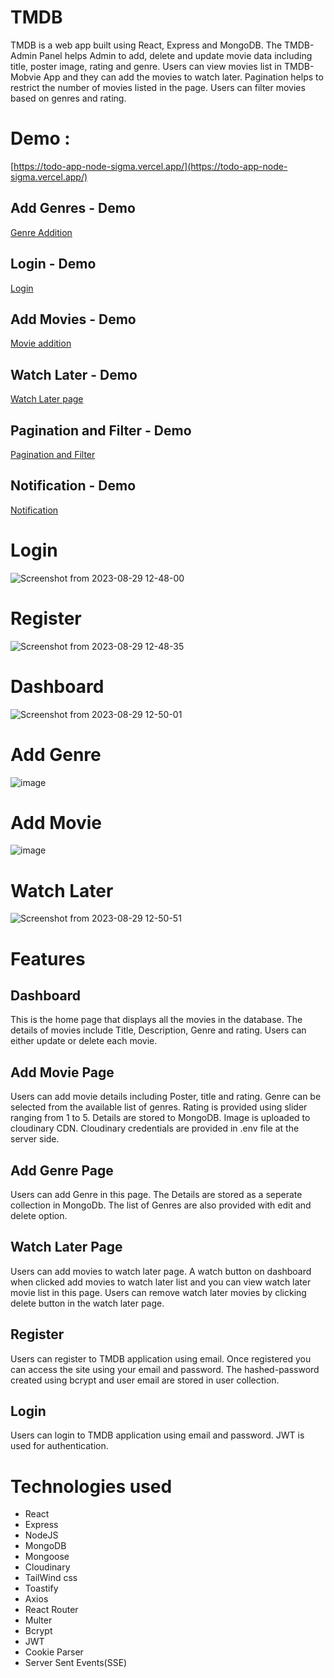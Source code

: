 # TMDB

TMDB is a web app built using React, Express and MongoDB. The TMDB-Admin Panel helps Admin to add, delete and update movie data including title, poster image, rating and genre.
Users can view movies list in TMDB-Mobvie App and they can add the movies to watch later. Pagination helps to restrict the number of movies listed in the page. Users can filter movies based on genres and rating.

# Demo : 
[https://todo-app-node-sigma.vercel.app/](https://todo-app-node-sigma.vercel.app/)

<!-- #### Note : FrontEnd hosted in vercel and Backend in render -->

## Add Genres - Demo
[Genre Addition](
https://github.com/shincyshnz/movie-cms/assets/48871950/8c52d558-de96-4656-9ab7-747088621c9c)

## Login - Demo
[Login](https://github.com/shincyshnz/movie-cms/assets/48871950/b5ca190b-3153-4b00-b308-c0324516bfe1)

## Add Movies - Demo
[Movie addition](https://github.com/shincyshnz/movie-cms/assets/48871950/3d7ce76a-ab23-4fad-b2b0-61cf9f1d7c9b)

## Watch Later - Demo
[Watch Later page](https://github.com/shincyshnz/movie-cms/assets/48871950/5f26b0b2-1b1b-4995-a584-2ba0b31d6fce)

## Pagination and Filter - Demo
[Pagination and Filter](https://github.com/shincyshnz/movie-cms/assets/48871950/bb1fb2cc-442d-4d61-828b-e122ed53e348)

## Notification - Demo
[Notification](https://github.com/shincyshnz/movie-cms/assets/48871950/0a465069-ee9c-4afc-951d-bf4e029cbdb8)


# Login
![Screenshot from 2023-08-29 12-48-00](https://github.com/shincyshnz/movie-cms/assets/48871950/a590b2f7-6a09-42c3-9e86-c247b66fbc90)

# Register
![Screenshot from 2023-08-29 12-48-35](https://github.com/shincyshnz/movie-cms/assets/48871950/4ecc3787-e7ef-43ab-a036-ff7bdc79e0e1)

# Dashboard
![Screenshot from 2023-08-29 12-50-01](https://github.com/shincyshnz/movie-cms/assets/48871950/e14631ab-c757-4e56-8af1-ec6f269aa588)

# Add Genre
![image](https://github.com/shincyshnz/movie-cms/assets/48871950/0c2d4a21-1fbd-45c2-a3b3-b778249749b3)

# Add Movie
![image](https://github.com/shincyshnz/movie-cms/assets/48871950/38f68b41-1ca4-42d0-bebc-8d1716d89f3c)

# Watch Later
![Screenshot from 2023-08-29 12-50-51](https://github.com/shincyshnz/movie-cms/assets/48871950/09e57e2a-1569-4a2b-ad59-ae91d8cb0556)

# Features

## Dashboard
This is the home page that displays all the movies in the database. The details of movies include Title, Description, Genre and rating. Users can either update or delete each movie.

## Add Movie Page
Users can add movie details including Poster, title and rating. Genre can be selected from the available list of genres. Rating is provided using slider ranging from 1 to 5. Details are stored to MongoDB. Image is uploaded to cloudinary CDN. Cloudinary credentials are provided in .env file at the server side. 

## Add Genre Page
Users can add Genre in this page. The Details are stored as a seperate collection in MongoDb. The list of Genres are also provided with edit and delete option.


## Watch Later Page
Users can add movies to watch later page. A watch button on dashboard when clicked add movies to watch later list and you can view watch later movie list in this page. Users can remove watch later movies by clicking delete button in the watch later page.

## Register
Users can register to TMDB application using email. Once registered you can access the site using your email and password.
The hashed-password created using bcrypt and user email are stored in user collection. 

## Login
Users can login to TMDB application using email and password. JWT is used for authentication.

# Technologies used
- React
- Express
- NodeJS
- MongoDB
- Mongoose
- Cloudinary
- TailWind css
- Toastify
- Axios
- React Router
- Multer
- Bcrypt
- JWT
- Cookie Parser
- Server Sent Events(SSE)

